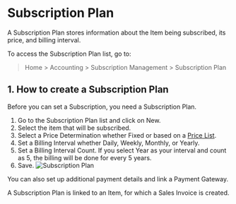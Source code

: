 <!-- add-breadcrumbs -->
# Subscription Plan

A Subscription Plan stores information about the Item being subscribed, its price, and billing interval.

To access the Subscription Plan list, go to:
> Home > Accounting > Subscription Management > Subscription Plan

## 1. How to create a Subscription Plan
Before you can set a Subscription, you need a Subscription Plan.

1. Go to the Subscription Plan list and click on New.
1. Select the item that will be subscribed.
1. Select a Price Determination whether Fixed or based on a [Price List](/docs/v13/user/manual/en/stock/price-lists).
1. Set a Billing Interval whether Daily, Weekly, Monthly, or Yearly.
1. Set a Billing Interval Count. If you select Year as your interval and count as 5, the billing will be done for every 5 years.
1. Save.
    ![Subscription Plan](/docs/v13/assets/img/accounts/subscription-plan.png)

You can also set up additional payment details and link a Payment Gateway.

A Subscription Plan is linked to an Item, for which a Sales Invoice is created.

